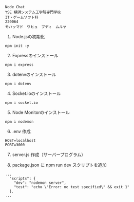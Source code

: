 ```
Node Chat
YSE 横浜システム工学院専門学校
IT・ゲームソフト科
220064
モハッマド　ワヒュ　ブディ　ムルヤ
```

1. Node.jsの初期化
```
npm init -y
```

2. Expressのインストール
```
npm i express
```

3. dotenvのインストール
```
npm i dotenv
```

4. Socket.ioのインストール
```
npm i socket.io
```

5. Node Monitorのインストール
```
npm i nodemon
```

6. .env 作成
```
HOST=localhost
PORT=3000
```

7. server.js 作成（サーバープログラム）

8. package.json に npm run dev スクリプトを追加

```
...
  "scripts": {
    "dev": "nodemon server",
    "test": "echo \"Error: no test specified\" && exit 1"
  },
...
```